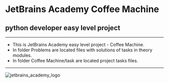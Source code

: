 # JetBrains Academy Coffee Machine
## python developer easy level project

---
<ul>
<li>This is JetBrains Academy easy level project - Coffee Machine.</li>

<li>In folder Problems are located files with solutions of tasks in theory modules. </li>

<li>In folder Coffee Machine/task are located project tasks files.</li>
</ul>

---

![jetbrains_academy_logo](https://blog.jetbrains.com/wp-content/uploads/2020/03/Banner.png)
